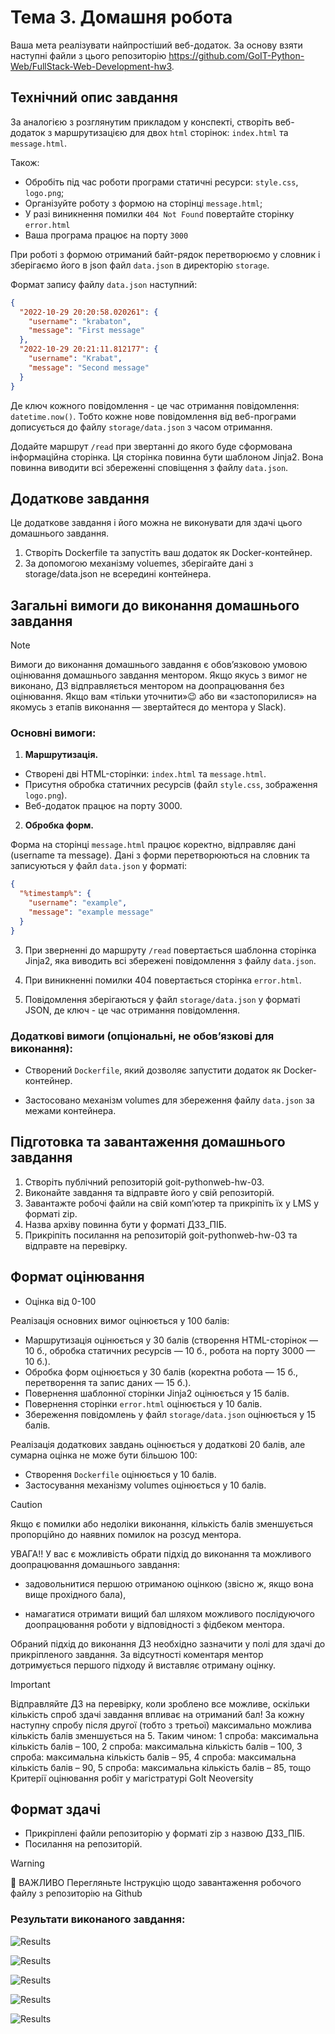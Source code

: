 # Тема 3. Домашня робота

Ваша мета реалізувати найпростіший веб-додаток. За основу взяти наступні файли з
цього репозиторію
https://github.com/GoIT-Python-Web/FullStack-Web-Development-hw3.

## Технічний опис завдання

За аналогією з розглянутим прикладом у конспекті, створіть веб-додаток з
маршрутизацією для двох `html` сторінок: `index.html` та `message.html`.

Також:

- Обробіть під час роботи програми статичні ресурси: `style.css`, `logo.png`;
- Організуйте роботу з формою на сторінці `message.html`;
- У разі виникнення помилки `404 Not Found` повертайте сторінку `error.html`
- Ваша програма працює на порту `3000`

При роботі з формою отриманий байт-рядок перетворюємо у словник і зберігаємо
його в json файл `data.json` в директорію `storage`.

Формат запису файлу `data.json` наступний:

```json
{
  "2022-10-29 20:20:58.020261": {
    "username": "krabaton",
    "message": "First message"
  },
  "2022-10-29 20:21:11.812177": {
    "username": "Krabat",
    "message": "Second message"
  }
}
```

Де ключ кожного повідомлення - це час отримання повідомлення: `datetime.now()`.
Тобто кожне нове повідомлення від веб-програми дописується до файлу
`storage/data.json` з часом отримання.

Додайте маршрут `/read` при звертанні до якого буде сформована інформаційна
сторінка. Ця сторінка повинна бути шаблоном Jinja2. Вона повинна виводити всі
збереженні сповіщення з файлу `data.json`.

## Додаткове завдання

Це додаткове завдання і його можна не виконувати для здачі цього домашнього
завдання.

1. Створіть Dockerfile та запустіть ваш додаток як Docker-контейнер.
2. За допомогою механізму voluemes, зберігайте дані з storage/data.json не
   всередині контейнера.

## Загальні вимоги до виконання домашнього завдання

> [!NOTE]
>
> Вимоги до виконання домашнього завдання є обов’язковою умовою оцінювання
> домашнього завдання ментором. Якщо якусь з вимог не виконано, ДЗ
> відправляється ментором на доопрацювання без оцінювання. Якщо вам «тільки
> уточнити»😉 або ви «застопорилися» на якомусь з етапів виконання — звертайтеся
> до ментора у Slack).

### Основні вимоги:

1. **Маршрутизація.**

- Створені дві HTML-сторінки: `index.html` та `message.html`.
- Присутня обробка статичних ресурсів (файл `style.css`, зображення `logo.png`).
- Веб-додаток працює на порту 3000.

2. **Обробка форм.**

Форма на сторінці `message.html` працює коректно, відправляє дані (username та
message). Дані з форми перетворюються на словник та записуються у файл
`data.json` у форматі:

```json
{
  "%timestamp%": {
    "username": "example",
    "message": "example message"
  }
}
```

3. При зверненні до маршруту `/read` повертається шаблонна сторінка Jinja2, яка
   виводить всі збережені повідомлення з файлу `data.json`.

4. При виникненні помилки 404 повертається сторінка `error.html`.

5. Повідомлення зберігаються у файл `storage/data.json` у форматі JSON, де
   ключ - це час отримання повідомлення.

### Додаткові вимоги (опціональні, не обов’язкові для виконання):

- Створений `Dockerfile`, який дозволяє запустити додаток як Docker-контейнер.

- Застосовано механізм volumes для збереження файлу `data.json` за межами
  контейнера.

## Підготовка та завантаження домашнього завдання

1. Створіть публічний репозиторій goit-pythonweb-hw-03.
2. Виконайте завдання та відправте його у свій репозиторій.
3. Завантажте робочі файли на свій комп’ютер та прикріпіть їх у LMS у форматі
   zip.
4. Назва архіву повинна бути у форматі ДЗ3_ПІБ.
5. Прикріпіть посилання на репозиторій goit-pythonweb-hw-03 та відправте на
   перевірку.

## Формат оцінювання

- Оцiнка вiд 0-100

Реалізація основних вимог оцінюється у 100 балів:

- Маршрутизація оцінюється у 30 балів (створення HTML-сторінок — 10 б., обробка
  статичних ресурсів — 10 б., робота на порту 3000 — 10 б.).
- Обробка форм оцінюється у 30 балів (коректна робота — 15 б., перетворення та
  запис даних — 15 б.).
- Повернення шаблонної сторінки Jinja2 оцінюється у 15 балів.
- Повернення сторінки `error.html` оцінюється у 10 балів.
- Збереження повідомлень у файл `storage/data.json` оцінюється у 15 балів.

Реалізація додаткових завдань оцінюється у додаткові 20 балів, але сумарна
оцінка не може бути більшою 100:

- Створення `Dockerfile` оцінюється у 10 балів.
- Застосування механізму volumes оцінюється у 10 балів.

> [!CAUTION]
>
> Якщо є помилки або недоліки виконання, кількість балів зменшується пропорційно
> до наявних помилок на розсуд ментора.
>
> УВАГА!! У вас є можливість обрати підхід до виконання та можливого
> доопрацювання домашнього завдання:
>
> - задовольнитися першою отриманою оцінкою (звісно ж, якщо вона вище прохідного
>   бала),
>
> - намагатися отримати вищий бал шляхом можливого послідуючого доопрацювання
>   роботи у відповідності з фідбеком ментора.
>
> Обраний підхід до виконання ДЗ необхідно зазначити у полі для здачі до
> прикріпленого завдання. За відсутності коментаря ментор дотримується першого
> підходу й виставляє отриману оцінку.

> [!IMPORTANT]
>
> Відправляйте ДЗ на перевірку, коли зроблено все можливе, оскільки кількість
> спроб здачі завдання впливає на отриманий бал! За кожну наступну спробу після
> другої (тобто з третьої) максимально можлива кількість балів зменшується на 5.
> Таким чином: 1 спроба: максимальна кількість балів – 100, 2 спроба:
> максимальна кількість балів – 100, 3 спроба: максимальна кількість балів – 95,
> 4 спроба: максимальна кількість балів – 90, 5 спроба: максимальна кількість
> балів – 85, тощо Критерії оцінювання робіт у магістратурі GoIt Neoversity

## Формат здачі

- Прикріплені файли репозиторію у форматі zip з назвою ДЗ3_ПІБ.
- Посилання на репозиторій.

> [!WARNING]
>
> 🚨 ВАЖЛИВО Перегляньте Інструкцію щодо завантаження робочого файлу з
> репозиторію на Github

### Результати виконаного завдання:

![Results](./assets/1.png)

![Results](./assets/2.png)

![Results](./assets/3.png)

![Results](./assets/4.png)

![Results](./assets/5.png)
